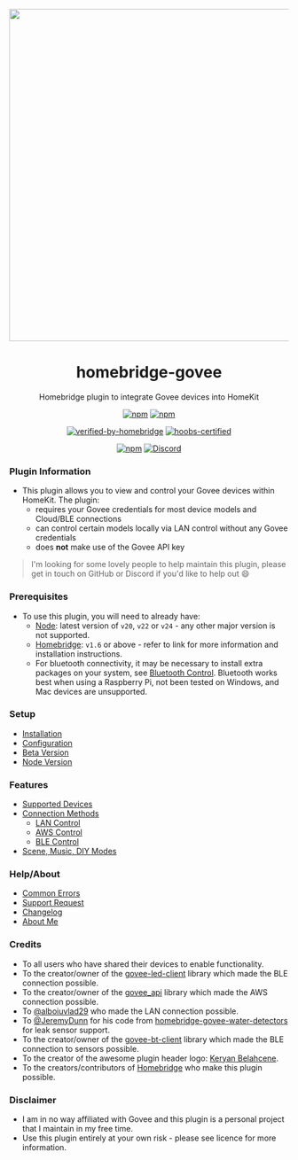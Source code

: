 <p align="center">
   <a href="https://github.com/homebridge-plugins/homebridge-govee"><img src="https://user-images.githubusercontent.com/43026681/101324574-5e997d80-3862-11eb-81b0-932330f6e242.png" width="600px"></a>
</p>
<span align="center">

# homebridge-govee

Homebridge plugin to integrate Govee devices into HomeKit

[![npm](https://img.shields.io/npm/v/@homebridge-plugins/homebridge-govee/latest?label=latest)](https://www.npmjs.com/package/@homebridge-plugins/homebridge-govee)
[![npm](https://img.shields.io/npm/v/@homebridge-plugins/homebridge-govee/beta?label=beta)](https://github.com/homebridge-plugins/homebridge-govee/wiki/Beta-Version)

[![verified-by-homebridge](https://badgen.net/badge/homebridge/verified/purple)](https://github.com/homebridge/homebridge/wiki/Verified-Plugins)
[![hoobs-certified](https://badgen.net/badge/HOOBS/certified/yellow?label=hoobs)](https://plugins.hoobs.org/plugin/homebridge-govee)

[![npm](https://img.shields.io/npm/dt/@homebridge-plugins/homebridge-govee)](https://www.npmjs.com/package/@homebridge-plugins/homebridge-govee)
[![Discord](https://img.shields.io/discord/432663330281226270?color=728ED5&logo=discord&label=discord)](https://discord.com/channels/432663330281226270/742733745743855627)

</span>

### Plugin Information

- This plugin allows you to view and control your Govee devices within HomeKit. The plugin:
  - requires your Govee credentials for most device models and Cloud/BLE connections
  - can control certain models locally via LAN control without any Govee credentials
  - does **not** make use of the Govee API key

> I'm looking for some lovely people to help maintain this plugin, please get in touch on GitHub or Discord if you'd like to help out 😄

### Prerequisites

- To use this plugin, you will need to already have:
  - [Node](https://nodejs.org): latest version of `v20`, `v22` or `v24` - any other major version is not supported.
  - [Homebridge](https://homebridge.io): `v1.6` or above - refer to link for more information and installation instructions.
  - For bluetooth connectivity, it may be necessary to install extra packages on your system, see [Bluetooth Control](https://github.com/homebridge-plugins/homebridge-govee/wiki/Bluetooth-Control). Bluetooth works best when using a Raspberry Pi, not been tested on Windows, and Mac devices are unsupported.

### Setup

- [Installation](https://github.com/homebridge-plugins/homebridge-govee/wiki/Installation)
- [Configuration](https://github.com/homebridge-plugins/homebridge-govee/wiki/Configuration)
- [Beta Version](https://github.com/homebridge/homebridge/wiki/How-to-Install-Alternate-Plugin-Versions)
- [Node Version](https://github.com/homebridge-plugins/homebridge-govee/wiki/Node-Version)

### Features

- [Supported Devices](https://github.com/homebridge-plugins/homebridge-govee/wiki/Supported-Devices)
- [Connection Methods](https://github.com/homebridge-plugins/homebridge-govee/wiki/Connection-Methods)
  - [LAN Control](https://github.com/homebridge-plugins/homebridge-govee/wiki/LAN-Control)
  - [AWS Control](https://github.com/homebridge-plugins/homebridge-govee/wiki/AWS-Control)
  - [BLE Control](https://github.com/homebridge-plugins/homebridge-govee/wiki/Bluetooth-Control)
- [Scene, Music, DIY Modes](https://github.com/homebridge-plugins/homebridge-govee/wiki/Scene%2C-Music%2C-DIY-Modes)

### Help/About

- [Common Errors](https://github.com/homebridge-plugins/homebridge-govee/wiki/Common-Errors)
- [Support Request](https://github.com/homebridge-plugins/homebridge-govee/issues/new/choose)
- [Changelog](https://github.com/homebridge-plugins/homebridge-govee/blob/latest/CHANGELOG.md)
- [About Me](https://github.com/sponsors/bwp91)

### Credits

- To all users who have shared their devices to enable functionality.
- To the creator/owner of the [govee-led-client](https://www.npmjs.com/package/govee-led-client) library which made the BLE connection possible.
- To the creator/owner of the [govee_api](https://github.com/towlerj/govee_api) library which made the AWS connection possible.
- To [@alboiuvlad29](https://github.com/alboiuvlad29) who made the LAN connection possible.
- To [@JeremyDunn](https://github.com/JeremyDunn) for his code from [homebridge-govee-water-detectors](https://github.com/JeremyDunn/homebridge-govee-water-detectors) for leak sensor support.
- To the creator/owner of the [govee-bt-client](https://www.npmjs.com/package/govee-bt-client) library which made the BLE connection to sensors possible.
- To the creator of the awesome plugin header logo: [Keryan Belahcene](https://www.instagram.com/keryan.me).
- To the creators/contributors of [Homebridge](https://homebridge.io) who make this plugin possible.

### Disclaimer

- I am in no way affiliated with Govee and this plugin is a personal project that I maintain in my free time.
- Use this plugin entirely at your own risk - please see licence for more information.
